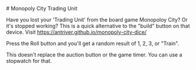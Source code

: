 # Monopoly City Trading Unit

Have you lost your 'Trading Unit' from the board game Monopoloy City? Or it's stopped working? This is a quick alternative to the "build" button on that device. Visit https://antriver.github.io/monopoly-city-dice/

Press the Roll button and you'll get a random result of 1, 2, 3, or "Train".

This doesn't replace the auction button or the game timer. You can use a stopwatch for that.
